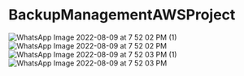 # BackupManagementAWSProject
![WhatsApp Image 2022-08-09 at 7 52 02 PM (1)](https://user-images.githubusercontent.com/87484565/183678709-8d2bcab6-1b5b-4836-a2fa-45c19f93fd12.jpeg)
![WhatsApp Image 2022-08-09 at 7 52 02 PM](https://user-images.githubusercontent.com/87484565/183678989-fb2bbe82-0bb1-444b-87af-befcb82d93cc.jpeg)
![WhatsApp Image 2022-08-09 at 7 52 03 PM (1)](https://user-images.githubusercontent.com/87484565/183679021-4d67c343-50a1-4fed-809a-a07c88d5de9c.jpeg)
![WhatsApp Image 2022-08-09 at 7 52 03 PM](https://user-images.githubusercontent.com/87484565/183679050-706ad409-bfe8-4919-870c-cc8738681766.jpeg)
